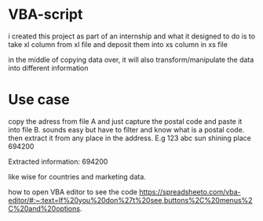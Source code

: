 # VBA-script
i created this project as part of an internship and what it designed to do is to take xl column from xl file and deposit them into xs column in xs file

in the middle of copying data over, it will also transform/manipulate the data into different information

# Use case
copy the adress from file A and just capture the postal code and paste it into file B. sounds easy but have to filter and know what is a postal code. then extract it from any place in the address.
E.g 123 abc sun shining place 694200 

Extracted information: 694200

like wise for countries and marketing data.

how to open VBA editor to see the code
https://spreadsheeto.com/vba-editor/#:~:text=If%20you%20don%27t%20see,buttons%2C%20menus%2C%20and%20options.
